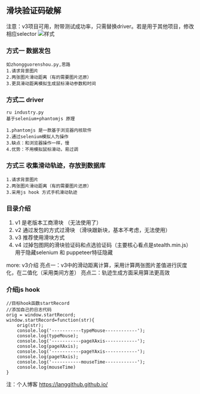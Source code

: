 
## 滑块验证码破解
注意：v3项目可用，附带测试成功率，只需替换driver。若是用于其他项目，修改相应selector
![样式](/1501562814610_.pic_hd.jpg)

### 方式一 数据发包
```
如zhongguorenshou.py,思路
1.请求背景图片
2.两张图片滑动距离（有的需要图片还原）
3.更具滑动距离模拟生成鼠标滑动参数和时间
```

### 方式二 driver
```
ru industry.py
基于selenium+phantomjs 原理

1.phantomjs 是一款基于浏览器内核软件
2.通过selenium模拟人为操作
3.缺点：和浏览器操作一样，慢
4.优势：不用模拟鼠标滑动，易过调
```

### 方式三 收集滑动轨迹，存放到数据库
```
1.请求背景图片
2.两张图片滑动距离（有的需要图片还原）
3.采用js hook 方式手机滑动轨迹
```

### 目录介绍
1. v1 是老版本工商滑块 （无法使用了）
2. v2 通过发包的方式过滑块 （滑块跟新块，基本不考虑，无法使用）
3. v3 推荐使用滑块方式
4. v4 过掉包图网的滑块验证码和点选验证码（主要核心看点是stealth.min.js） 用于隐藏selenium 和 puppeteer特征隐藏

more: v3介绍
亮点一：v3中的滑动距离计算，采用计算两张图片差值进行灰度化，在二值化（采用类间方差）
亮点二：轨迹生成方面采用算法更高效

### 介绍js hook
```
//目标hook函数startRecord
//添加自己的日志代码
orig = window.startRecord;
window.startRecord=function(str){
    orig(str);
    console.log('-----------typeMouse------------');
    console.log(typeMouse);
    console.log('-----------pageXAxis------------');
    console.log(pageXAxis);
    console.log('-----------pageYAxis------------');
    console.log(pageYAxis);
    console.log('-----------mouseTime------------');
    console.log(mouseTime)
}
```

注：个人博客 https://langgithub.github.io/


